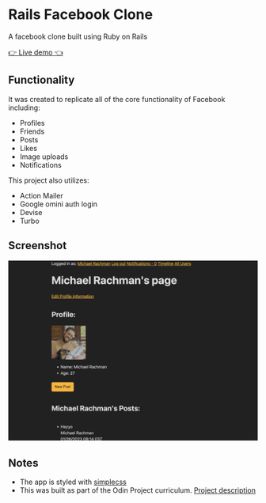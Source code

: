 # Rails Facebook Clone

A facebook clone built using Ruby on Rails

[👉 Live demo 👈](https://odin-facebook.fly.dev/)

## Functionality
It was created to replicate all of the core functionality of Facebook including:
  - Profiles
  - Friends 
  - Posts
  - Likes
  - Image uploads
  - Notifications

This project also utilizes:
  - Action Mailer
  - Google omini auth login 
  - Devise
  - Turbo 

  
## Screenshot
![screenshot](/app/assets/images/screenshot.png?raw=true)

## Notes
  - The app is styled with [simplecss](https://simplecss.org/)
  - This was built as part of the Odin Project curriculum. [Project description](https://www.theodinproject.com/lessons/ruby-on-rails-rails-final-project)

